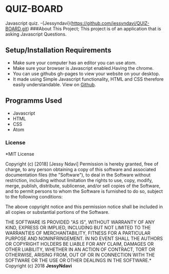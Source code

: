 # QUIZ-BOARD
Javascript quiz.
-{Jessyndavi}(https://github.com/jessyndavi/QUIZ-BOARD.git)
###About This Project;
This project is of an application that is asking Javascript Questions. 
## Setup/Installation Requirements
* Make sure your computer has an editor you can use atom.
* Make sure your browser is Javascript enabled.Having the chrome. 
* You can use githubs gh-pages to view your website on your desktop.
* It made using Simple Javascript functionality, HTML and CSS therefore easily understandable.
 View on [Github](http://jessyndavi.github.io/QUIZ-BOARD).
 ## Programms Used
* Javascript
* HTML
* CSS
* Atom
### License
*MIT License

Copyright (c) [2018] [Jessy Ndavi]
Permission is hereby granted, free of charge, to any person obtaining a copy
of this software and associated documentation files (the "Software"), to deal
in the Software without restriction, including without limitation the rights
to use, copy, modify, merge, publish, distribute, sublicense, and/or sell
copies of the Software, and to permit persons to whom the Software is
furnished to do so, subject to the following conditions:

The above copyright notice and this permission notice shall be included in all
copies or substantial portions of the Software.

THE SOFTWARE IS PROVIDED "AS IS", WITHOUT WARRANTY OF ANY KIND, EXPRESS OR
IMPLIED, INCLUDING BUT NOT LIMITED TO THE WARRANTIES OF MERCHANTABILITY,
FITNESS FOR A PARTICULAR PURPOSE AND NONINFRINGEMENT. IN NO EVENT SHALL THE
AUTHORS OR COPYRIGHT HOLDERS BE LIABLE FOR ANY CLAIM, DAMAGES OR OTHER
LIABILITY, WHETHER IN AN ACTION OF CONTRACT, TORT OR OTHERWISE, ARISING FROM,
OUT OF OR IN CONNECTION WITH THE SOFTWARE OR THE USE OR OTHER DEALINGS IN THE
SOFTWARE.*
Copyright (c) 2018 **JessyNdavi**
